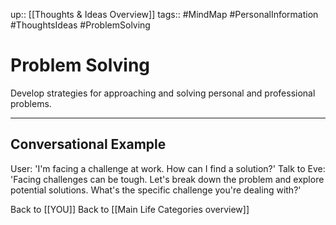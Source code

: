 up:: [[Thoughts & Ideas Overview]]
tags:: #MindMap #PersonalInformation #ThoughtsIdeas #ProblemSolving

# Problem Solving

Develop strategies for approaching and solving personal and professional problems.

---
## Conversational Example
User: 'I'm facing a challenge at work. How can I find a solution?'
Talk to Eve: 'Facing challenges can be tough. Let's break down the problem and explore potential solutions. What's the specific challenge you're dealing with?'

Back to [[YOU]]
Back to [[Main Life Categories overview]]